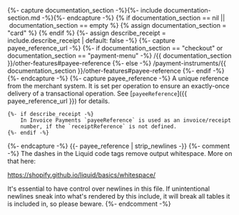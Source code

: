 {%- capture documentation_section -%}{%- include documentation-section.md -%}{%- endcapture -%}
{% if documentation_section == nil || documentation_section == empty %}
    {% assign documentation_section = "card" %}
{% endif %}
{%- assign describe_receipt = include.describe_receipt | default: false -%}
{%- capture payee_reference_url -%}
   {%- if documentation_section == "checkout" or documentation_section == "payment-menu" -%}
        /{{ documentation_section }}/other-features#payee-reference
    {%- else -%}
        /payment-instruments/{{ documentation_section }}/other-features#payee-reference
    {%- endif -%}
{%- endcapture -%}
{%- capture payee_reference -%}
    A unique reference from the merchant system. It is set per operation to
    ensure an exactly-once delivery of a transactional operation. See
    [`payeeReference`]({{ payee_reference_url }}) for details.

    {%- if describe_receipt -%}
        In Invoice Payments `payeeReference` is used as an invoice/receipt
        number, if the `receiptReference` is not defined.
    {%- endif -%}
{%- endcapture -%}
{{- payee_reference | strip_newlines -}}
{%- comment -%}
The dashes in the Liquid code tags remove output whitespace. More on that here:

<https://shopify.github.io/liquid/basics/whitespace/>

It's essential to have control over newlines in this file. If unintentional
newlines sneak into what's rendered by this include, it will break all tables
it is included in, so please beware.
{%- endcomment -%}
